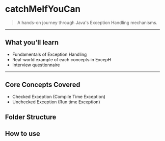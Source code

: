 # catchMeIfYouCan

> A hands-on journey through Java's Exception Handling mechanisms.


---

## What you'll learn
- Fundamentals of Exception Handling
- Real-world example of each concepts in ExcepH
- Interview questionnaire
---

## Core Concepts Covered
- Checked Exception (Compile Time Exception)
- Unchecked Exception (Run time Exception)

## Folder Structure

## How to use 

